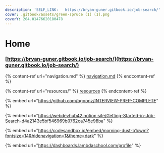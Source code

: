 ```yaml
---
description: 'SELF_LINK:   https://bryan-guner.gitbook.io/job-search/'
cover: .gitbook/assets/green-spruce (1) (1).png
coverY: 204.01476620180478
---
```


# Home

### [https://bryan-guner.gitbook.io/job-search/](https://bryan-guner.gitbook.io/job-search/)

{% content-ref url="navigation.md" %}
[navigation.md](navigation.md)
{% endcontent-ref %}

{% content-ref url="resources/" %}
[resources](resources/)
{% endcontent-ref %}

{% embed url="https://github.com/bgoonz/INTERVIEW-PREP-COMPLETE" %}

{% embed url="https://webdevhub42.notion.site/Getting-Started-in-Job-Search-d4a2143e5bf546969b0762ca745e98ba" %}

{% embed url="https://codesandbox.io/embed/morning-dust-b1cwm?fontsize=14&hidenavigation=1&theme=dark" %}

{% embed url="https://dashboards.lambdaschool.com/profile" %}
